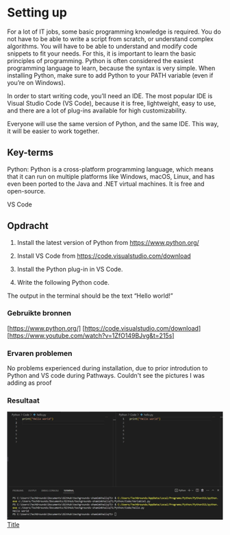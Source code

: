 # Setting up

For a lot of IT jobs, some basic programming knowledge is required. You do not have to be able to write a script from scratch, or understand complex algorithms. You will have to be able to understand and modify code snippets to fit your needs.
For this, it is important to learn the basic principles of programming. Python is often considered the easiest programming language to learn, because the syntax is very simple.
When installing Python, make sure to add Python to your PATH variable (even if you’re on Windows).

In order to start writing code, you’ll need an IDE. The most popular IDE is Visual Studio Code (VS Code), because it is free, lightweight, easy to use, and there are a lot of plug-ins available for high customizability.

Everyone will use the same version of Python, and the same IDE. This way, it will be easier to work together.


## Key-terms
Python:
Python is a cross-platform programming language, which means that it can run on multiple platforms like Windows, macOS, Linux, and has even been ported to the Java and .NET virtual machines. It is free and open-source.

VS Code

## Opdracht

1. Install the latest version of Python from https://www.python.org/

2. Install VS Code from https://code.visualstudio.com/download

3. Install the Python plug-in in VS Code.

4. Write the following Python code. 

The output in the terminal should be the text “Hello world!”

### Gebruikte bronnen
[https://www.python.org/]
[https://code.visualstudio.com/download]
[https://www.youtube.com/watch?v=1ZfO149BJvg&t=215s]


### Ervaren problemen
No problems experienced during installation, due to prior introdution to Python and VS code during Pathways.
Couldn't see the pictures I was adding as proof

### Resultaat

![Alt text](<../00_includes/Python/Hello world.jpg>) [Title](<PRG-01-Setting up.md>)